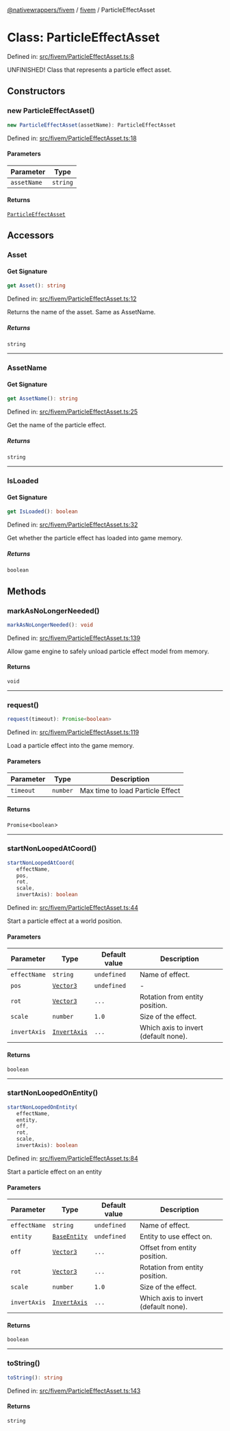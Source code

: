 [@nativewrappers/fivem](../../README.md) / [fivem](../README.md) / ParticleEffectAsset

# Class: ParticleEffectAsset

Defined in: [src/fivem/ParticleEffectAsset.ts:8](https://github.com/nativewrappers/nativewrappers/blob/bf1d263f0188667cde482dc5657983cf3674a640/src/fivem/ParticleEffectAsset.ts#L8)

UNFINISHED! Class that represents a particle effect asset.

## Constructors

### new ParticleEffectAsset()

```ts
new ParticleEffectAsset(assetName): ParticleEffectAsset
```

Defined in: [src/fivem/ParticleEffectAsset.ts:18](https://github.com/nativewrappers/nativewrappers/blob/bf1d263f0188667cde482dc5657983cf3674a640/src/fivem/ParticleEffectAsset.ts#L18)

#### Parameters

| Parameter | Type |
| ------ | ------ |
| `assetName` | `string` |

#### Returns

[`ParticleEffectAsset`](ParticleEffectAsset.md)

## Accessors

### Asset

#### Get Signature

```ts
get Asset(): string
```

Defined in: [src/fivem/ParticleEffectAsset.ts:12](https://github.com/nativewrappers/nativewrappers/blob/bf1d263f0188667cde482dc5657983cf3674a640/src/fivem/ParticleEffectAsset.ts#L12)

Returns the name of the asset. Same as AssetName.

##### Returns

`string`

***

### AssetName

#### Get Signature

```ts
get AssetName(): string
```

Defined in: [src/fivem/ParticleEffectAsset.ts:25](https://github.com/nativewrappers/nativewrappers/blob/bf1d263f0188667cde482dc5657983cf3674a640/src/fivem/ParticleEffectAsset.ts#L25)

Get the name of the particle effect.

##### Returns

`string`

***

### IsLoaded

#### Get Signature

```ts
get IsLoaded(): boolean
```

Defined in: [src/fivem/ParticleEffectAsset.ts:32](https://github.com/nativewrappers/nativewrappers/blob/bf1d263f0188667cde482dc5657983cf3674a640/src/fivem/ParticleEffectAsset.ts#L32)

Get whether the particle effect has loaded into game memory.

##### Returns

`boolean`

## Methods

### markAsNoLongerNeeded()

```ts
markAsNoLongerNeeded(): void
```

Defined in: [src/fivem/ParticleEffectAsset.ts:139](https://github.com/nativewrappers/nativewrappers/blob/bf1d263f0188667cde482dc5657983cf3674a640/src/fivem/ParticleEffectAsset.ts#L139)

Allow game engine to safely unload particle effect model from memory.

#### Returns

`void`

***

### request()

```ts
request(timeout): Promise<boolean>
```

Defined in: [src/fivem/ParticleEffectAsset.ts:119](https://github.com/nativewrappers/nativewrappers/blob/bf1d263f0188667cde482dc5657983cf3674a640/src/fivem/ParticleEffectAsset.ts#L119)

Load a particle effect into the game memory.

#### Parameters

| Parameter | Type | Description |
| ------ | ------ | ------ |
| `timeout` | `number` | Max time to load Particle Effect |

#### Returns

`Promise`\<`boolean`\>

***

### startNonLoopedAtCoord()

```ts
startNonLoopedAtCoord(
   effectName, 
   pos, 
   rot, 
   scale, 
   invertAxis): boolean
```

Defined in: [src/fivem/ParticleEffectAsset.ts:44](https://github.com/nativewrappers/nativewrappers/blob/bf1d263f0188667cde482dc5657983cf3674a640/src/fivem/ParticleEffectAsset.ts#L44)

Start a particle effect at a world position.

#### Parameters

| Parameter | Type | Default value | Description |
| ------ | ------ | ------ | ------ |
| `effectName` | `string` | `undefined` | Name of effect. |
| `pos` | [`Vector3`](Vector3.md) | `undefined` | - |
| `rot` | [`Vector3`](Vector3.md) | `...` | Rotation from entity position. |
| `scale` | `number` | `1.0` | Size of the effect. |
| `invertAxis` | [`InvertAxis`](../interfaces/InvertAxis.md) | `...` | Which axis to invert (default none). |

#### Returns

`boolean`

***

### startNonLoopedOnEntity()

```ts
startNonLoopedOnEntity(
   effectName, 
   entity, 
   off, 
   rot, 
   scale, 
   invertAxis): boolean
```

Defined in: [src/fivem/ParticleEffectAsset.ts:84](https://github.com/nativewrappers/nativewrappers/blob/bf1d263f0188667cde482dc5657983cf3674a640/src/fivem/ParticleEffectAsset.ts#L84)

Start a particle effect on an entity

#### Parameters

| Parameter | Type | Default value | Description |
| ------ | ------ | ------ | ------ |
| `effectName` | `string` | `undefined` | Name of effect. |
| `entity` | [`BaseEntity`](BaseEntity.md) | `undefined` | Entity to use effect on. |
| `off` | [`Vector3`](Vector3.md) | `...` | Offset from entity position. |
| `rot` | [`Vector3`](Vector3.md) | `...` | Rotation from entity position. |
| `scale` | `number` | `1.0` | Size of the effect. |
| `invertAxis` | [`InvertAxis`](../interfaces/InvertAxis.md) | `...` | Which axis to invert (default none). |

#### Returns

`boolean`

***

### toString()

```ts
toString(): string
```

Defined in: [src/fivem/ParticleEffectAsset.ts:143](https://github.com/nativewrappers/nativewrappers/blob/bf1d263f0188667cde482dc5657983cf3674a640/src/fivem/ParticleEffectAsset.ts#L143)

#### Returns

`string`
